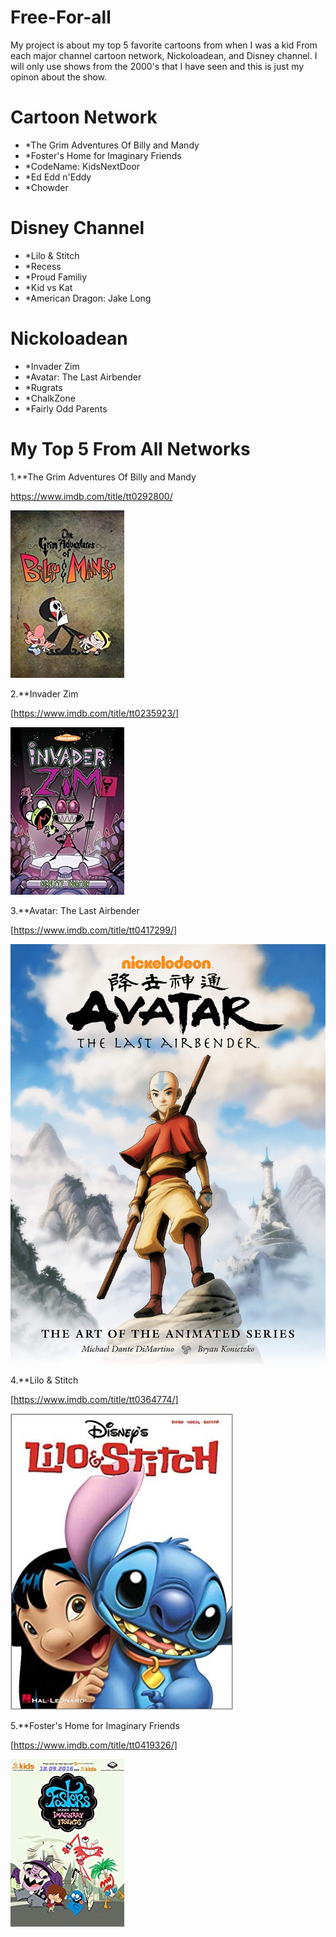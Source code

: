 # Free-For-all

My project is about my top 5 favorite cartoons from when I was a kid From each major channel cartoon network, Nickoloadean, and Disney channel. I will only use shows from the 2000's that I have seen and this is just my opinon about the show.

# **Cartoon Network**
* *The Grim Adventures Of Billy and Mandy
* *Foster's Home for Imaginary Friends
* *CodeName: KidsNextDoor
* *Ed Edd n'Eddy
* *Chowder

# **Disney Channel**
* *Lilo & Stitch
* *Recess
* *Proud Familiy
* *Kid vs Kat
* *American Dragon: Jake Long 

# **Nickoloadean**
* *Invader Zim
* *Avatar: The Last Airbender
* *Rugrats
* *ChalkZone
* *Fairly Odd Parents

# My Top 5 From All Networks
1.**The Grim Adventures Of Billy and Mandy

https://www.imdb.com/title/tt0292800/

![Billy and mandy](./grim.jpg)

2.**Invader Zim

[https://www.imdb.com/title/tt0235923/]

![Invader Zim](./zim.jpg)

3.**Avatar: The Last Airbender

[https://www.imdb.com/title/tt0417299/]

![Avatar}](./avatar.jpg)

4.**Lilo & Stitch

[https://www.imdb.com/title/tt0364774/]

![Lilo & Stitch](./Lilo.jpg)

5.**Foster's Home for Imaginary Friends

[https://www.imdb.com/title/tt0419326/]

![Foster's](./fosters.jpg)
